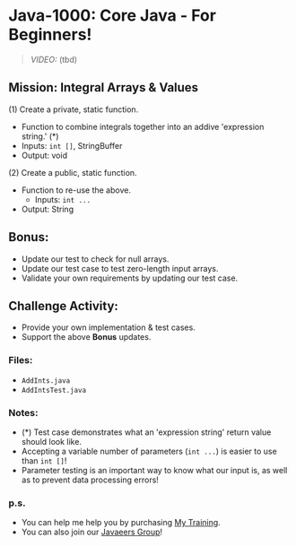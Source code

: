 # Java-1000: Core Java - For Beginners!

> _VIDEO:_ (tbd)

## Mission: Integral Arrays & Values
(1) Create a private, static function.
* Function to combine integrals together into an addive 'expression string.' (*)
* Inputs: `int []`, StringBuffer
* Output: void

(2) Create a public, static function.
* Function to re-use the above.
  * Inputs: `int ...`
* Output: String

## Bonus:
* Update our test to check for null arrays.
* Update our test case to test zero-length input arrays.
* Validate your own requirements by updating our test case.

## Challenge Activity:
- Provide your own implementation & test cases. 
- Support the above __Bonus__ updates.

### Files:
* `AddInts.java`
* `AddIntsTest.java`

### Notes:
- (*) Test case demonstrates what an 'expression string' return value should look like.
- Accepting a variable number of parameters (`int ...`) is easier to use than `int []`!
- Parameter testing is an important way to know what our input is, as well as to prevent data processing errors!

### p.s.
* You can help me help you by purchasing [My Training](https://www.udemy.com/course/how-to-java).
* You can also join our [Javaeers Group](https://www.facebook.com/JavaVideos9000/)!

